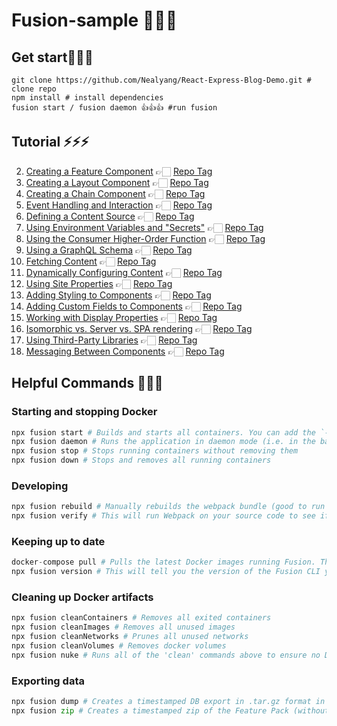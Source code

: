 # Fusion-sample 🎉🎉🎉

## Get start🥰🥰🥰
```
git clone https://github.com/Nealyang/React-Express-Blog-Demo.git # clone repo
npm install # install dependencies
fusion start / fusion daemon 👍👍👍 #run fusion
```
## Tutorial ⚡️️️️️⚡️️️️️⚡️️️️️

2. [Creating a Feature Component](https://nzme.arcpublishing.com/alc/fusion/documentation/recipes/creating-feature-component.md) 👉🏻 [Repo Tag](https://github.com/aaronj-nzme/Fusion-sample/tree/2-creating-feature-component)
3. [Creating a Layout Component](https://nzme.arcpublishing.com/alc/fusion/documentation/recipes/creating-layout-component.md) 👉🏻 [Repo Tag](https://github.com/aaronj-nzme/Fusion-sample/tree/3-creating-layout-component)
4. [Creating a Chain Component](https://nzme.arcpublishing.com/alc/fusion/documentation/recipes/creating-chain-component.md) 👉🏻 [Repo Tag](https://github.com/aaronj-nzme/Fusion-sample/tree/4-creating-chain-component)
5. [Event Handling and Interaction](https://nzme.arcpublishing.com/alc/fusion/documentation/recipes/event-handling-interaction.md) 👉🏻 [Repo Tag](https://github.com/aaronj-nzme/Fusion-sample/tree/5-event-handling-and-interaction)
6. [Defining a Content Source](https://nzme.arcpublishing.com/alc/fusion/documentation/recipes/defining-content-source.md) 👉🏻 [Repo Tag](https://github.com/aaronj-nzme/Fusion-sample/tree/6-defining-content-source)
7. [Using Environment Variables and "Secrets"](https://nzme.arcpublishing.com/alc/fusion/documentation/recipes/using-environment-secrets.md) 👉🏻 [Repo Tag](https://github.com/aaronj-nzme/Fusion-sample/tree/7-using-environment-variables)
8. [Using the Consumer Higher-Order Function](https://nzme.arcpublishing.com/alc/fusion/documentation/recipes/using-consumer-function.md) 👉🏻 [Repo Tag](https://github.com/aaronj-nzme/Fusion-sample/tree/8-using-consumer-hoc-function)
9. [Using a GraphQL Schema](https://nzme.arcpublishing.com/alc/fusion/documentation/recipes/using-graphql-schema.md) 👉🏻 [Repo Tag](https://github.com/aaronj-nzme/Fusion-sample/tree/9-using-GraphQL-shcema)
10. [Fetching Content](https://nzme.arcpublishing.com/alc/fusion/documentation/recipes/fetching-content.md) 👉🏻 [Repo Tag](https://github.com/aaronj-nzme/Fusion-sample/tree/10-fetching-content)
11. [Dynamically Configuring Content](https://nzme.arcpublishing.com/alc/fusion/documentation/recipes/dynamically-configuring-content.md) 👉🏻 [Repo Tag](https://github.com/aaronj-nzme/Fusion-sample/tree/11-dynamically-configuring-content)
12. [Using Site Properties](https://nzme.arcpublishing.com/alc/fusion/documentation/recipes/using-site-properties.md) 👉🏻 [Repo Tag](https://github.com/aaronj-nzme/Fusion-sample/tree/12-using-site-properties)
13. [Adding Styling to Components](https://nzme.arcpublishing.com/alc/fusion/documentation/recipes/adding-styling.md) 👉🏻 [Repo Tag](https://github.com/aaronj-nzme/Fusion-sample/tree/13-adding-styling-to-component)
14. [Adding Custom Fields to Components](https://nzme.arcpublishing.com/alc/fusion/documentation/recipes/adding-custom-fields.md) 👉🏻 [Repo Tag](https://github.com/aaronj-nzme/Fusion-sample/tree/14-adding-custom-fields)
15. [Working with Display Properties](https://nzme.arcpublishing.com/alc/fusion/documentation/recipes/working-with-display-properties.md) 👉🏻 [Repo Tag](https://github.com/aaronj-nzme/Fusion-sample/tree/15-woring-with-display-properties)
16. [Isomorphic vs. Server vs. SPA rendering](https://github.com/aaronj-nzme/Fusion-sample/tree/16-isomorphic-vs-server-spa) 👉🏻 [Repo Tag](https://nzme.arcpublishing.com/alc/fusion/documentation/recipes/isomorphic-server-spa-rendering.md)
17. [Using Third-Party Libraries](https://nzme.arcpublishing.com/alc/fusion/documentation/recipes/using-third-party-libraries.md) 👉🏻 [Repo Tag](https://github.com/aaronj-nzme/Fusion-sample/tree/17-using-third-party-libraries)
18. [Messaging Between Components](https://nzme.arcpublishing.com/alc/fusion/documentation/recipes/messaging-between-components.md) 👉🏻 [Repo Tag](https://github.com/aaronj-nzme/Fusion-sample/tree/18-messaging-between-components)

## Helpful Commands 🍻🍻🍻

### Starting and stopping Docker
```python
npx fusion start # Builds and starts all containers. You can add the `--no-admin` flag to run the command without the PageBuilder Admin
npx fusion daemon # Runs the application in daemon mode (i.e. in the background)
npx fusion stop # Stops running containers without removing them
npx fusion down # Stops and removes all running containers
```
### Developing
```python
npx fusion rebuild # Manually rebuilds the webpack bundle (good to run when code changes aren't reflected)
npx fusion verify # This will run Webpack on your source code to see if there are any errors in the build.
```
### Keeping up to date
```python
docker-compose pull # Pulls the latest Docker images running Fusion. This command gets run whenever you invoke the `start` command, but you can also run it manually
npx fusion version # This will tell you the version of the Fusion CLI you are using. This is *NOT* the same thing as the Fusion engine version you are running! For that info, go to `http://localhost/release` while running Fusion.
```
### Cleaning up Docker artifacts
```python
npx fusion cleanContainers # Removes all exited containers
npx fusion cleanImages # Removes all unused images
npx fusion cleanNetworks # Prunes all unused networks
npx fusion cleanVolumes # Removes docker volumes
npx fusion nuke # Runs all of the 'clean' commands above to ensure no Docker artifacts remain
```
### Exporting data
```python
npx fusion dump # Creates a timestamped DB export in .tar.gz format in the ./data/dumps directory. Docker must be running.
npx fusion zip # Creates a timestamped zip of the Feature Pack (without node_modules) inside the ./dist directory
```
